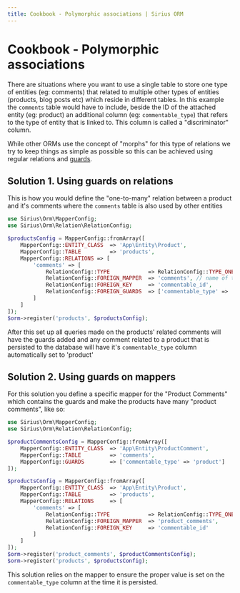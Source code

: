 ```yaml
---
title: Cookbook - Polymorphic associations | Sirius ORM
---
```


# Cookbook - Polymorphic associations

There are situations where you want to use a single table to store one type of entities (eg: comments) that related to multiple other types of entities (products, blog posts etc) which reside in different tables. 
In this example the `comments`  table would have to include, beside the ID of the attached entity (eg: product) an additional column (eg: `commentable_type`) that refers to the type of entity that is linked to.
This column is called a "discriminator" column.

While other ORMs use the concept of "morphs" for this type of relations we try to keep things as simple as possible so this can be achieved using regular relations and [guards](the_guards).


## Solution 1. Using guards on relations

This is how you would define the "one-to-many" relation between a product and it's comments where the `comments` table is also used by other entities

```php
use Sirius\Orm\MapperConfig;
use Sirius\Orm\Relation\RelationConfig;

$productsConfig = MapperConfig::fromArray([
    MapperConfig::ENTITY_CLASS  => 'App\Entity\Product',
    MapperConfig::TABLE         => 'products',
    MapperConfig::RELATIONS => [
        'comments' => [
            RelationConfig::TYPE            => RelationConfig::TYPE_ONE_TO_MANY,
            RelationConfig::FOREIGN_MAPPER  => 'comments', // name of the comments mapper as registered in the ORM
            RelationConfig::FOREIGN_KEY     => 'commentable_id',
            RelationConfig::FOREIGN_GUARDS  => ['commentable_type' => 'product'], // That's it!
        ]       
    ]
]);
$orm->register('products', $productsConfig);
```

After this set up all queries made on the products' related comments will have the guards added and any comment related to a product that is persisted to the database will have it's `commentable_type` column automatically set to 'product'

## Solution 2. Using guards on mappers

For this solution you define a specific mapper for the "Product Comments" which contains the guards and make the products have many "product comments", like so:

```php
use Sirius\Orm\MapperConfig;
use Sirius\Orm\Relation\RelationConfig;

$productCommentsConfig = MapperConfig::fromArray([
    MapperConfig::ENTITY_CLASS  => 'App\Entity\ProductComment',
    MapperConfig::TABLE         => 'comments',
    MapperConfig::GUARDS        => ['commentable_type' => 'product']
]);

$productsConfig = MapperConfig::fromArray([
    MapperConfig::ENTITY_CLASS  => 'App\Entity\Product',
    MapperConfig::TABLE         => 'products',
    MapperConfig::RELATIONS     => [
        'comments' => [
            RelationConfig::TYPE            => RelationConfig::TYPE_ONE_TO_MANY,
            RelationConfig::FOREIGN_MAPPER  => 'product_comments', 
            RelationConfig::FOREIGN_KEY     => 'commentable_id'
        ]       
    ]
]);
$orm->register('product_comments', $productCommentsConfig);
$orm->register('products', $productsConfig);
```

This solution relies on the mapper to ensure the proper value is set on the `commentable_type` column at the time it is persisted.
